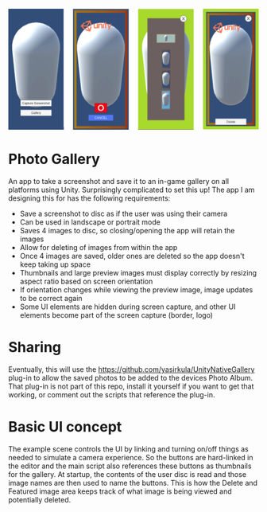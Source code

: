 
![screen shot](screencapture.png)

# Photo Gallery
An app to take a screenshot and save it to an in-game gallery on all platforms using Unity.  Surprisingly complicated to set this up!  The app I am designing this for has the following requirements:
* Save a screenshot to disc as if the user was using their camera
* Can be used in landscape or portrait mode
* Saves 4 images to disc, so closing/opening the app will retain the images
* Allow for deleting of images from within the app
* Once 4 images are saved, older ones are deleted so the app doesn't keep taking up space
* Thumbnails and large preview images must display correctly by resizing aspect ratio based on screen orientation
* If orientation changes while viewing the preview image, image updates to be correct again
* Some UI elements are hidden during screen capture, and other UI elements become part of the screen capture (border, logo)

# Sharing
Eventually, this will use the https://github.com/yasirkula/UnityNativeGallery plug-in to allow the saved photos to be added to the devices Photo Album. That plug-in is not part of this repo, install it yourself if you want to get that working, or comment out the scripts that reference the plug-in.
# Basic UI concept
The example scene controls the UI by linking and turning on/off things as needed to simulate a camera experience. So the buttons are hard-linked in the editor and the main script also references these buttons as thumbnails for the gallery. At startup, the contents of the user disc is read and those image names are then used to name the buttons. This is how the Delete and Featured image area keeps track of what image is being viewed and potentially deleted.
